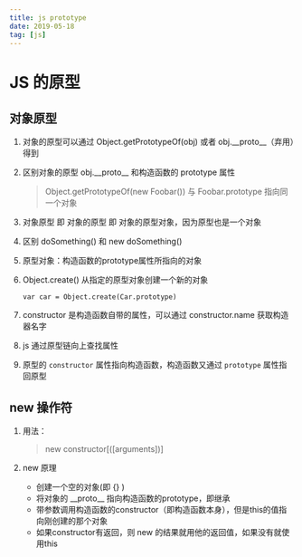```yaml
---
title: js prototype
date: 2019-05-18
tag: [js]
---
```


# JS 的原型

## 对象原型

1. 对象的原型可以通过 Object.getPrototypeOf(obj) 或者 obj.\_\_proto\_\_（弃用）得到

2. 区别对象的原型 obj.\_\_proto\_\_ 和构造函数的 prototype 属性

   > Object.getPrototypeOf(new Foobar()) 与 Foobar.prototype 指向同一个对象

3. 对象原型 即 对象的原型 即 对象的原型对象，因为原型也是一个对象

4. 区别 doSomething() 和 new doSomething()

5. 原型对象：构造函数的prototype属性所指向的对象

6. Object.create() 从指定的原型对象创建一个新的对象

   ```
   var car = Object.create(Car.prototype)
   ```

7. constructor 是构造函数自带的属性，可以通过 constructor.name 获取构造器名字

8. js 通过原型链向上查找属性

9. 原型的 `constructor` 属性指向构造函数，构造函数又通过 `prototype` 属性指回原型

## new 操作符

1. 用法：

   > new constructor[([arguments])]

2. new 原理

   - 创建一个空的对象(即 {} )
   - 将对象的 \_\_proto\_\_ 指向构造函数的prototype，即继承
   - 带参数调用构造函数的constructor（即构造函数本身），但是this的值指向刚创建的那个对象
   - 如果constructor有返回，则 new 的结果就用他的返回值，如果没有就使用this

   



